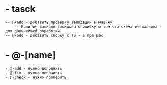 # - tasck

    -- @-add - добавить проверку валидации в машину
        -- Если не валидно выкидывать ошибку о том что схема не валидна - для дальнейшей обработки
    -- @-add - добавить сборку с TS - в npm pac

# - @-[name]

    - @-add - нужно дополнить
    - @-fix - нужно поправить
    - @-check - нужно проверить
